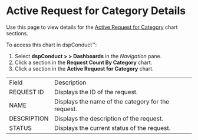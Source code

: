 # Active Request for Category Details

<div class="use">

Use this page to view details for the [Active Request for
Category](../Use_Cases/Active_Request_Category.htm) chart sections.

</div>

To access this chart in dspConduct™:

1.  Select **dspConduct \> \> Dashboards** in the *Navigation* pane.
2.  Click a section in the **Request Count By Category** chart.
3.  Click a section in the **Active Request for Category** chart.

|             |                                                    |
| ----------- | -------------------------------------------------- |
| Field       | Description                                        |
| REQUEST ID  | Displays the ID of the request.                    |
| NAME        | Displays the name of the category for the request. |
| DESCRIPTION | Displays the description of the request.           |
| STATUS      | Displays the current status of the request.        |
